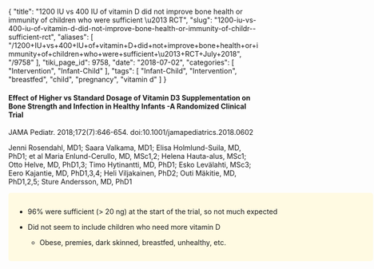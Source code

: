 {
    "title": "1200 IU vs 400 IU of vitamin D did not improve bone health or immunity of children who were sufficient \u2013 RCT",
    "slug": "1200-iu-vs-400-iu-of-vitamin-d-did-not-improve-bone-health-or-immunity-of-childr--sufficient-rct",
    "aliases": [
        "/1200+IU+vs+400+IU+of+vitamin+D+did+not+improve+bone+health+or+immunity+of+children+who+were+sufficient+\u2013+RCT+July+2018",
        "/9758"
    ],
    "tiki_page_id": 9758,
    "date": "2018-07-02",
    "categories": [
        "Intervention",
        "Infant-Child"
    ],
    "tags": [
        "Infant-Child",
        "Intervention",
        "breastfed",
        "child",
        "pregnancy",
        "vitamin d"
    ]
}


#### Effect of Higher vs Standard Dosage of Vitamin D3 Supplementation on Bone Strength and Infection in Healthy Infants -A Randomized Clinical Trial

JAMA Pediatr. 2018;172(7):646-654. doi:10.1001/jamapediatrics.2018.0602

Jenni Rosendahl, MD1; Saara Valkama, MD1; Elisa Holmlund-Suila, MD, PhD1; et al Maria Enlund-Cerullo, MD, MSc1,2; Helena Hauta-alus, MSc1; Otto Helve, MD, PhD1,3; Timo Hytinantti, MD, PhD1; Esko Levälahti, MSc3; Eero Kajantie, MD, PhD1,3,4; Heli Viljakainen, PhD2; Outi Mäkitie, MD, PhD1,2,5; Sture Andersson, MD, PhD1

<div class="border" style="background-color:#FFFAE2;padding:15px;margin:10px 0;border-radius:5px;width:700px">

* 96% were sufficient (> 20 ng) at the start of the trial, so not much expected

* Did not seem to include children who need more vitamin D

   * Obese, premies, dark skinned, breastfed, unhealthy, etc.